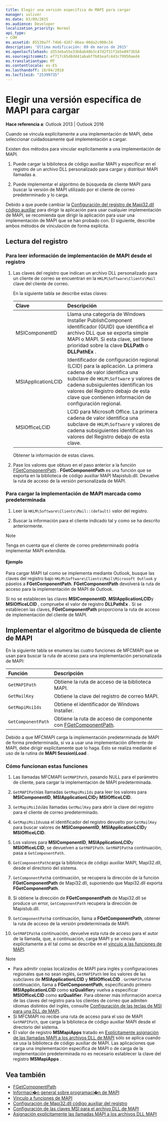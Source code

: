 ```yaml
---
title: Elegir una versión específica de MAPI para cargar
manager: soliver
ms.date: 03/09/2015
ms.audience: Developer
localization_priority: Normal
api_type:
- COM
ms.assetid: 85539a7f-74b6-4267-86ea-00da2c900c34
description: 'Última modificación: 09 de marzo de 2015'
ms.openlocfilehash: d353eba55e33b8ab48b3c47d2f31f1b5e0973b58
ms.sourcegitcommit: ef717c65d8dd41ababffb01eafc443c79950aed4
ms.translationtype: MT
ms.contentlocale: es-ES
ms.lasthandoff: 10/04/2018
ms.locfileid: "25399735"
---
```

# <a name="choose-a-specific-version-of-mapi-to-load"></a>Elegir una versión específica de MAPI para cargar

**Hace referencia a**: Outlook 2013 | Outlook 2016 
  
Cuando se vincula explícitamente a una implementación de MAPI, debe seleccionar cuidadosamente qué implementación a cargar. 
  
Existen dos métodos para vincular explícitamente a una implementación de MAPI. 
  
1. Puede cargar la biblioteca de código auxiliar MAPI y especificar en el registro de un archivo DLL personalizado para cargar y distribuir MAPI llamadas a.
    
2. Puede implementar el algoritmo de búsqueda de cliente MAPI para buscar la versión de MAPI utilizado por el cliente de correo predeterminado y lo carga.
    
Debido a que puede cambiar la [Configuración del registro de Mapi32.dll código auxiliar](https://msdn.microsoft.com/library/ms531218%28EXCHG.10%29.aspx) para dirigir la aplicación para usar cualquier implementación de MAPI, se recomienda que dirigir la aplicación para usar una implementación de MAPI que se han probado con. El siguiente, describe ambos métodos de vinculación de forma explícita. 
  
## <a name="reading-from-the-registry"></a>Lectura del registro

### <a name="to-read-mapi-implementation-information-from-the-registry"></a>Para leer información de implementación de MAPI desde el registro

1. Las claves del registro que indican un archivo DLL personalizado para un cliente de correo se encuentran en la `HKLM\Software\Clients\Mail` clave del cliente de correo. 
    
   En la siguiente tabla se describe estas claves:
    
   |**Clave**|**Descripción**|
   |:-----|:-----|
   |MSIComponentID  <br/> |Llama una categoría de Windows Installer PublishComponent identificador (GUID) que identifica el archivo DLL que se exporta simple MAPI o MAPI. Si esta clave, set tiene prioridad sobre la clave **DLLPath** o **DLLPathEx** .  <br/> |
   |MSIApplicationLCID  <br/> |Identificador de configuración regional (LCID) para la aplicación. La primera cadena de valor identifica una subclave de `HKLM\Software` y valores de cadena subsiguientes identifican los valores del Registro debajo de esta clave que contienen información de configuración regional.  <br/> |
   |MSIOfficeLCID  <br/> |LCID para Microsoft Office. La primera cadena de valor identifica una subclave de `HKLM\Software` y valores de cadena subsiguientes identifican los valores del Registro debajo de esta clave.  <br/> |
   
   Obtener la información de estas claves.
    
2. Pase los valores que obtuvo en el paso anterior a la función [FGetComponentPath](fgetcomponentpath.md) . **FGetComponentPath** es una función que se exporta en la biblioteca de código auxiliar MAPI Mapistub.dll. Devuelve la ruta de acceso de la versión personalizada de MAPI. 


### <a name="to-load-the-implementation-of-mapi-marked-as-default"></a>Para cargar la implementación de MAPI marcada como predeterminada

1. Leer la `HKLM\Software\Clients\Mail::(default)` valor del registro. 
    
2. Buscar la información para el cliente indicado tal y como se ha descrito anteriormente.
    
> [!NOTE]
> Tenga en cuenta que el cliente de correo predeterminado podría implementar MAPI extendida. 
  
#### <a name="example"></a>Ejemplo

Para cargar MAPI tal como se implementa mediante Outlook, busque las claves del registro bajo `HKLM\Software\Clients\Mail\Microsoft Outlook` y páselos a **FGetComponentPath**. **FGetComponentPath** devolverá la ruta de acceso para la implementación de MAPI de Outlook. 
  
Si no se establecen las claves **MSIComponentID**, **MSIApplicationLCID**y **MSIOfficeLCID** , compruebe el valor de registro **DLLPathEx** . Si se establecen las claves, **FGetComponentPath** proporciona la ruta de acceso de implementación del cliente de MAPI. 
  
## <a name="implementing-the-mapi-client-lookup-algorithm"></a>Implementar el algoritmo de búsqueda de cliente de MAPI

En la siguiente tabla se enumera las cuatro funciones de MFCMAPI que se usan para buscar la ruta de acceso para una implementación personalizada de MAPI:
  
|**Función**|**Descripción**|
|:-----|:-----|
| `GetMAPIPath` <br/> |Obtiene la ruta de acceso de la biblioteca MAPI.  <br/> |
| `GetMailKey` <br/> |Obtiene la clave del registro de correo MAPI.  <br/> |
| `GetMapiMsiIds` <br/> |Obtiene el identificador de Windows Installer.  <br/> |
| `GetComponentPath` <br/> |Obtiene la ruta de acceso de componente con [FGetComponentPath](fgetcomponentpath.md).  <br/> |
   
Debido a que MFCMAPI carga la implementación predeterminada de MAPI de forma predeterminada, si va a usar una implementación diferente de MAPI, debe dirigir explícitamente que lo haga. Esto se realiza mediante el uso de la rutina de **MAPI Session\Load** . 
  
### <a name="how-these-functions-work"></a>Cómo funcionan estas funciones

1. Las llamadas MFCMAPI `GetMAPIPath`, pasando NULL para el parámetro de cliente, para cargar la implementación de MAPI predeterminada.
    
2.  `GetMAPIPath`las llamadas `GetMapiMsiIds` para leer los valores para **MSIComponentID**, **MSIApplicationLCID**y **MSIOfficeLCID**.
    
3.  `GetMapiMsiIds`las llamadas `GetMailKey` para abrir la clave del registro para el cliente de correo predeterminado. 
    
4.  `GetMapiMsiIds`usa el identificador del registro devuelto por `GetMailKey` para buscar valores de **MSIComponentID**, **MSIApplicationLCID**y **MSIOfficeLCID**.
    
5. Los valores para **MSIComponentID**, **MSIApplicationLCID**y **MSIOfficeLCID**, se devuelven a `GetMAPIPath`.  `GetMAPIPath`a continuación, pasa a `GetComponentPath`.
    
6.  `GetComponentPath`carga la biblioteca de código auxiliar MAPI, Mapi32.dll, desde el directorio del sistema. 
    
7.  `GetComponentPath`a continuación, se recupera la dirección de la función **FGetComponentPath** de Mapi32.dll, suponiendo que Mapi32.dll exporta **FGetComponentPath**.
    
8. Si obtiene la dirección de **FGetComponentPath** de Mapi32.dll se produce un error, `GetComponentPath` recupera la dirección de Mapistub.dll. 
    
9.  `GetComponentPath`a continuación, llama a **FGetComponentPath**, obtener la ruta de acceso de la versión predeterminada de MAPI.
    
10.  `GetMAPIPath`a continuación, devuelve esta ruta de acceso para el autor de la llamada, que, a continuación, carga MAPI y se vincula explícitamente a él tal como se describe en el [vínculo a las funciones de MAPI](how-to-link-to-mapi-functions.md).
    
> [!NOTE] 
> - Para admitir copias localizados de MAPI para inglés y configuraciones regionales que no sean inglés, `GetMAPIPath` lee los valores de las subclaves de **MSIApplicationLCID** y **MSIOfficeLCID** .  `GetMAPIPath`a continuación, llama a **FGetComponentPath**, especificando primero **MSIApplicationLCID** como **szQualifier**y vuelva a especificar **MSIOfficeLCID** como **szQualifier**. Para obtener más información acerca de las claves del registro para los clientes de correo que admiten idiomas distintos del inglés, consulte [Configuración de las teclas de MSI para una DLL de MAPI](https://msdn.microsoft.com/library/ee909494%28VS.85%29.aspx).   
> - Si MFCMAPI no recibe una ruta de acceso para el uso de MAPI `GetMAPIPath`, que carga la biblioteca de código auxiliar MAPI desde el directorio del sistema.
> - El valor de registro **MSMapiApps** tratado en [Explícitamente asignación de las llamadas MAPI a los archivos DLL de MAPI](https://msdn.microsoft.com/library/ee909490%28VS.85%29.aspx) sólo se aplica cuando se usa la biblioteca de código auxiliar de MAPI. Las aplicaciones que carga una implementación específica de MAPI o de carga de la implementación predeterminada no es necesario establecer la clave del registro **MSMapiApps** . 
    
## <a name="see-also"></a>Vea también

- [FGetComponentPath](fgetcomponentpath.md)
- [Informaci�n general sobre programaci�n de MAPI](mapi-programming-overview.md)
- [Vínculo a funciones de MAPI](how-to-link-to-mapi-functions.md)
- [Configuración de Mapi32.dll código auxiliar del registro](https://msdn.microsoft.com/library/ms531218%28EXCHG.10%29.aspx)
- [Configuración de las claves MSI para el archivo DLL de MAPI](https://msdn.microsoft.com/library/ee909494%28VS.85%29.aspx)
- [Asignación explícitamente las llamadas MAPI a los archivos DLL MAPI](https://msdn.microsoft.com/library/ee909490%28VS.85%29.aspx)

